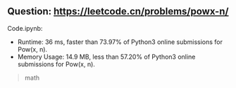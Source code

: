 ## Question: https://leetcode.cn/problems/powx-n/

Code.ipynb:
* Runtime: 36 ms, faster than 73.97% of Python3 online submissions for Pow(x, n).
* Memory Usage: 14.9 MB, less than 57.20% of Python3 online submissions for Pow(x, n).
> math

